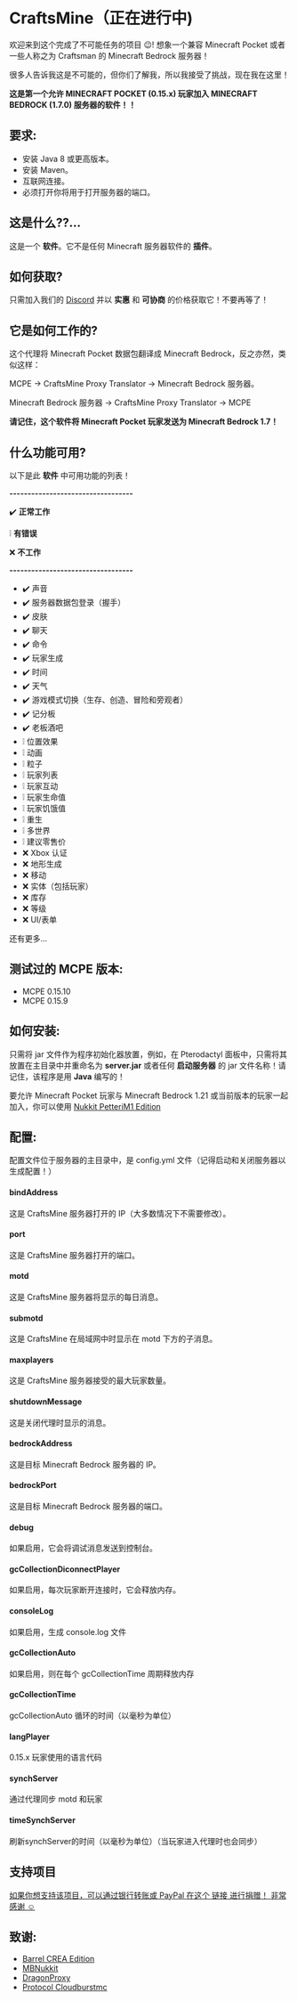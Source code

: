 # CraftsMine（正在进行中)
欢迎来到这个完成了不可能任务的项目 😉! 想象一个兼容 Minecraft Pocket 或者一些人称之为 Craftsman 的 Minecraft Bedrock 服务器！

很多人告诉我这是不可能的，但你们了解我，所以我接受了挑战，现在我在这里！

**这是第一个允许 MINECRAFT POCKET (0.15.x) 玩家加入 MINECRAFT BEDROCK (1.7.0) 服务器的软件！！**

## 要求:
- 安装 Java 8 或更高版本。
- 安装 Maven。
- 互联网连接。
- 必须打开你将用于打开服务器的端口。

## 这是什么??...
这是一个 **软件**。它不是任何 Minecraft 服务器软件的 **插件**。

## 如何获取?
只需加入我们的 [Discord](https://discord.com/invite/mrmHcwxXff) 并以 **实惠** 和 **可协商** 的价格获取它！不要再等了！

## 它是如何工作的?
这个代理将 Minecraft Pocket 数据包翻译成 Minecraft Bedrock，反之亦然，类似这样：

MCPE -> CraftsMine Proxy Translator -> Minecraft Bedrock 服务器。

Minecraft Bedrock 服务器 -> CraftsMine Proxy Translator -> MCPE

**请记住，这个软件将 Minecraft Pocket 玩家发送为 Minecraft Bedrock 1.7！**

## 什么功能可用?
以下是此 **软件** 中可用功能的列表！

**----------------------------------**

✔️ **正常工作**

❕ **有错误**

❌ **不工作**

**----------------------------------**

  - ✔️ 声音
  - ✔️ 服务器数据包登录（握手）
  - ✔️ 皮肤
  - ✔️ 聊天
  - ✔️ 命令
  - ✔️ 玩家生成
  - ✔️ 时间
  - ✔️ 天气
  - ✔️ 游戏模式切换（生存、创造、冒险和旁观者）
  - ✔️ 记分板
  - ✔️ 老板酒吧
  - ❕ 位置效果
  - ❕ 动画
  - ❕ 粒子
  - ❕ 玩家列表
  - ❕ 玩家互动
  - ❕ 玩家生命值
  - ❕ 玩家饥饿值
  - ❕ 重生
  - ❕ 多世界
  - ❕ 建议零售价
  - ❌ Xbox 认证
  - ❌ 地形生成
  - ❌ 移动
  - ❌ 实体（包括玩家）
  - ❌ 库存
  - ❌ 等级
  - ❌ UI/表单

  还有更多...

## 测试过的 MCPE 版本:

 - MCPE 0.15.10
 - MCPE 0.15.9

## 如何安装:
只需将 jar 文件作为程序初始化器放置，例如，在 Pterodactyl 面板中，只需将其放置在主目录中并重命名为 **server.jar** 或者任何 **启动服务器** 的 jar 文件名称！请记住，该程序是用 **Java** 编写的！

要允许 Minecraft Pocket 玩家与 Minecraft Bedrock 1.21 或当前版本的玩家一起加入，你可以使用 [Nukkit PetteriM1 Edition](https://github.com/PetteriM1/NukkitPetteriM1Edition/)

## 配置:
配置文件位于服务器的主目录中，是 config.yml 文件（记得启动和关闭服务器以生成配置！）

#### bindAddress
这是 CraftsMine 服务器打开的 IP（大多数情况下不需要修改）。

#### port
这是 CraftsMine 服务器打开的端口。

#### motd
这是 CraftsMine 服务器将显示的每日消息。

#### submotd
这是 CraftsMine 在局域网中时显示在 motd 下方的子消息。

#### maxplayers
这是 CraftsMine 服务器接受的最大玩家数量。

#### shutdownMessage
这是关闭代理时显示的消息。

#### bedrockAddress
这是目标 Minecraft Bedrock 服务器的 IP。

#### bedrockPort
这是目标 Minecraft Bedrock 服务器的端口。

#### debug
如果启用，它会将调试消息发送到控制台。

#### gcCollectionDiconnectPlayer
如果启用，每次玩家断开连接时，它会释放内存。

#### consoleLog
如果启用，生成 console.log 文件

#### gcCollectionAuto
如果启用，则在每个 gcCollectionTime 周期释放内存

#### gcCollectionTime
gcCollectionAuto 循环的时间（以毫秒为单位）

#### langPlayer
0.15.x 玩家使用的语言代码

#### synchServer
通过代理同步 motd 和玩家

#### timeSynchServer
刷新synchServer的时间（以毫秒为单位）（当玩家进入代理时也会同步）

## 支持项目

[如果你想支持该项目，可以通过银行转账或 PayPal 在这个 链接 进行捐赠！
非常感谢 ☺️](https://creadoresgames.blogspot.com/p/donaciones.html)

## 致谢:

  - [Barrel CREA Edition](https://github.com/Trollhunters501/Barrel-CREA-Edition/)
  - [MBNukkit](https://github.com/Trollhunters501/MBNukkit/)
  - [DragonProxy](https://github.com/robske110/DragonProxy/)
  - [Protocol Cloudburstmc](https://github.com/CloudburstMC/Protocol/)

